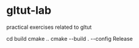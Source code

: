 # gltut-lab
practical exercises related to gltut

cd build
cmake ..
cmake --build . --config Release
